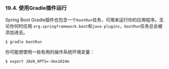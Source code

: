 ### 19.4. 使用Gradle插件运行

Spring Boot Gradle插件也包含一个`bootRun`任务，可用来运行你的应用程序。无论你何时应用 `org.springframework.boot`和`java plugins`，`bootRun`任务总会被添加进去。
```shell
$ gradle bootRun
```
你可能想使用一些有用的操作系统环境变量：
```shell
$ export JAVA_OPTS=-Xmx1024m
```
